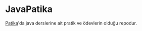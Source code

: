 # JavaPatika

[Patika](https://app.patika.dev)'da java derslerine ait pratik ve ödevlerin olduğu repodur.
